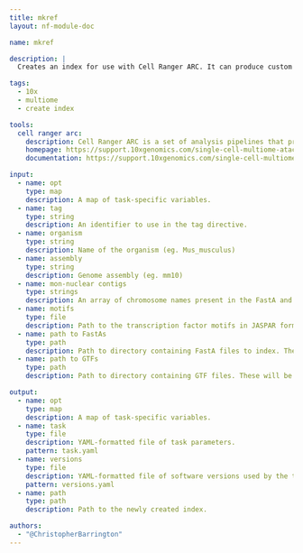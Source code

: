 ```yaml
---
title: mkref
layout: nf-module-doc

name: mkref

description: |
  Creates an index for use with Cell Ranger ARC. It can produce custom genomes if provided with the relevant (and correctly formatted) FastA and GTF files.

tags:
  - 10x
  - multiome
  - create index

tools:
  cell ranger arc:
    description: Cell Ranger ARC is a set of analysis pipelines that process Chromium Single Cell Multiome ATAC + Gene Expression sequencing data to generate a variety of analyses pertaining to gene expression (GEX), chromatin accessibility, and their linkage. Furthermore, since the ATAC and GEX measurements are on the very same cell, we are able to perform analyses that link chromatin accessibility and GEX.
    homepage: https://support.10xgenomics.com/single-cell-multiome-atac-gex/software
    documentation: https://support.10xgenomics.com/single-cell-multiome-atac-gex/software/pipelines/latest/using/count

input:
  - name: opt
    type: map
    description: A map of task-specific variables.
  - name: tag
    type: string
    description: An identifier to use in the tag directive.
  - name: organism
    type: string
    description: Name of the organism (eg. Mus_musculus)
  - name: assembly
    type: string
    description: Genome assembly (eg. mm10)
  - name: mon-nuclear contigs
    type: strings
    description: An array of chromosome names present in the FastA and GTF files that are not in the nucleus and therefore lack chromatin structure.
  - name: motifs
    type: file
    description: Path to the transcription factor motifs in JASPAR format.
  - name: path to FastAs
    type: path
    description: Path to directory containing FastA files to index. These will be concatenated into a single FastA file.
  - name: path to GTFs
    type: path
    description: Path to directory containing GTF files. These will be concatenated into a single GTF file.

output:
  - name: opt
    type: map
    description: A map of task-specific variables.
  - name: task
    type: file
    description: YAML-formatted file of task parameters.
    pattern: task.yaml
  - name: versions
    type: file
    description: YAML-formatted file of software versions used by the task.
    pattern: versions.yaml
  - name: path
    type: path
    description: Path to the newly created index.

authors:
  - "@ChristopherBarrington"
---
```

